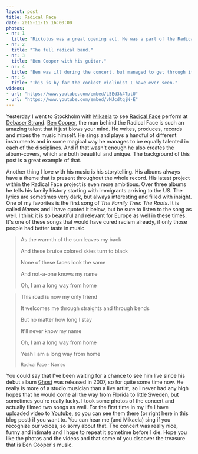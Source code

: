 ```yaml
---
layout: post
title: Radical Face
date: 2015-11-15 16:00:00
photos:
- nr: 1
  title: "Rickolus was a great opening act. He was a part of the Radical Face band, but got to play his own stuff for half an hour before the main concert started. I really liked that concept."
- nr: 2
  title: "The full radical band."
- nr: 3
  title: "Ben Cooper with his guitar."
- nr: 4
  title: "Ben was ill during the concert, but managed to get through it anyway. He needed a tower for the sweat though, which his band helped him with."
- nr: 5
  title: "This is by far the coolest violinist I have ever seen."
videos:
- url: "https://www.youtube.com/embed/L5Ed3k4TptU"
- url: "https://www.youtube.com/embed/vMJcdtqjN-E"
---
```


Yesterday I went to Stockholm with [Mikaela](https://www.facebook.com/mikaela.blom?fref=ts) to see [Radical Face](http://radicalface.com) perform at [Debaser Strand](http://debaser.se). [Ben Cooper](https://en.wikipedia.org/wiki/Ben_Cooper_(musician)), the man behind the Radical Face is such an amazing talent that it just blows your mind. He writes, produces, records and mixes the music himself. He sings and plays a handful of different instruments and in some magical way he manages to be equally talented in each of the disciplines. And if that wasn't enough he also creates the album-covers, which are both beautiful and unique. The background of this post is a great example of that.

Another thing I love with his music is his storytelling. His albums always have a theme that is present throughout the whole record. His latest project within the Radical Face project is even more ambitious. Over three albums he tells his family history starting with immigrants arriving to the US. The lyrics are sometimes very dark, but always interesting and filled with insight. One of my favorites is the first song of *The Family Tree: The Roots*. It is called *Names* and I have quoted it below, but be sure to listen to the song as well. I think it is so beautiful and relevant for Europe as well in these times. It's one of these songs that would have cured racism already, if only those people had better taste in music.

> As the warmth of the sun leaves my back
>
> And these bruise colored skies turn to black
>
> None of these faces look the same
>
> And not-a-one knows my name
>
> Oh, I am a long way from home

> This road is now my only friend
>
> It welcomes me through straights and through bends
>
> But no matter how long I stay
>
> It'll never know my name
>
> Oh, I am a long way from home
>
> Yeah I am a long way from home
>
> <small>Radical Face - Names </small>

You could say that I've been waiting for a chance to see him live since his debut album [Ghost](https://en.wikipedia.org/wiki/Ghost_(Radical_Face_album)) was released in 2007, so for quite some time now. He really is more of a studio musician than a live artist, so I never had any high hopes that he would come all the way from Florida to little Sweden, but sometimes you're really lucky. I took some photos of the concert and actually filmed two songs as well. For the first time in my life I have uploaded video to [Youtube](https://www.youtube.com/channel/UCA8m7r9pFAwlOdeB-v-6puA?view_as=public), so you can see them there (or right here in this blog post) if you want to. You can hear me (and Mikaela) sing if you recognize our voices, so sorry about that. The concert was really nice, funny and intimate and I hope to repeat it sometime before I die. Hope you like the photos and the videos and that some of you discover the treasure that is Ben Cooper's music.
